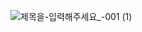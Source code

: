 ![제목을-입력해주세요_-001 (1)](https://user-images.githubusercontent.com/67040465/151365630-e1c90c3b-92cc-4191-8385-86d0c3c96f3a.jpg)
